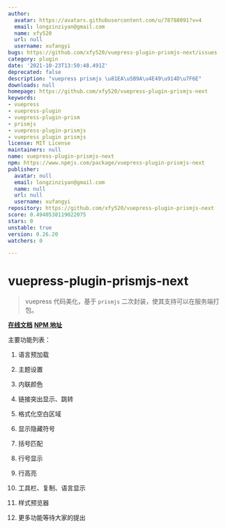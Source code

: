 ```yaml
---
author:
  avatar: https://avatars.githubusercontent.com/u/78788091?v=4
  email: longzinziyan@gmail.com
  name: xfy520
  url: null
  username: xufangyi
bugs: https://github.com/xfy520/vuepress-plugin-prismjs-next/issues
category: plugin
date: '2021-10-23T13:50:48.491Z'
deprecated: false
description: "vuepress prismjs \u81EA\u5B9A\u4E49\u914D\u7F6E"
downloads: null
homepage: https://github.com/xfy520/vuepress-plugin-prismjs-next
keywords:
- vuepress
- vuepress-plugin
- vuepress-plugin-prism
- prismjs
- vuepress-plugin-prismjs
- vuepress plugin prismjs
license: MIT License
maintainers: null
name: vuepress-plugin-prismjs-next
npm: https://www.npmjs.com/package/vuepress-plugin-prismjs-next
publisher:
  avatar: null
  email: longzinziyan@gmail.com
  name: null
  url: null
  username: xufangyi
repository: https://github.com/xfy520/vuepress-plugin-prismjs-next
score: 0.4940538119022075
stars: 0
unstable: true
version: 0.26.20
watchers: 0

---
```


# vuepress-plugin-prismjs-next

> vuepress 代码美化，基于 `prismjs` 二次封装，使其支持可以在服务端打包。

**[在线文档](https://doc.wssio.com/opensource/vuepress-plugin-prismjs-next/)**
  **[NPM 地址](https://www.npmjs.com/package/vuepress-plugin-prismjs-next)**

主要功能列表：

1. 语言预加载

2. 主题设置

3. 内联颜色

4. 链接突出显示、跳转

5. 格式化空白区域

6. 显示隐藏符号

7. 括号匹配

8. 行号显示

9. 行高亮

10. 工具栏、复制、语言显示

11. 样式预览器

12. 更多功能等待大家的提出

